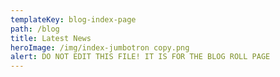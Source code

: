 ```yaml
---
templateKey: blog-index-page
path: /blog
title: Latest News
heroImage: /img/index-jumbotron copy.png
alert: DO NOT EDIT THIS FILE! IT IS FOR THE BLOG ROLL PAGE
---
```

